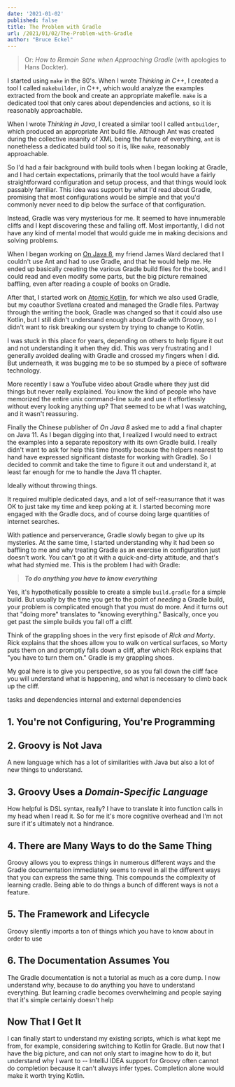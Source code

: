 ```yaml
---
date: '2021-01-02'
published: false
title: The Problem with Gradle
url: /2021/01/02/The-Problem-with-Gradle
author: "Bruce Eckel"
---
```


> Or: *How to Remain Sane when Approaching Gradle* (with apologies to Hans
> Dockter).

I started using `make` in the 80's. When I wrote *Thinking in C++*, I created a
tool I called `makebuilder`, in C++, which would analyze the examples extracted
from the book and create an appropriate makefile. `make` is a dedicated tool
that only cares about dependencies and actions, so it is reasonably
approachable.

When I wrote *Thinking in Java*, I created a similar tool I called `antbuilder`,
which produced an appropriate Ant build file. Although Ant was created during
the collective insanity of XML being the future of everything, `ant` is
nonetheless a dedicated build tool so it is, like `make`, reasonably
approachable.

So I'd had a fair background with build tools when I began looking at Gradle,
and I had certain expectations, primarily that the tool would have a fairly
straightforward configuration and setup process, and that things would look
passably familiar. This idea was support by what I'd read about Gradle,
promising that most configurations would be simple and that you'd commonly never
need to dip below the surface of that configuration.

Instead, Gradle was very mysterious for me. It seemed to have innumerable cliffs
and I kept discovering these and falling off. Most importantly, I did not have
any kind of mental model that would guide me in making decisions and solving
problems.

When I began working on [On Java 8](https://www.onjava8.com/), my friend James
Ward declared that I couldn't use Ant and had to use Gradle, and that he would
help me. He ended up basically creating the various Gradle build files for the
book, and I could read and even modify some parts, but the big picture remained
baffling, even after reading a couple of books on Gradle.

After that, I started work on [Atomic Kotlin](https://www.atomickotlin.com/),
for which we also used Gradle, but my coauthor Svetlana created and managed the
Gradle files. Partway through the writing the book, Gradle was changed so that
it could also use Kotlin, but I still didn't understand enough about Gradle with
Groovy, so I didn't want to risk breaking our system by trying to change to
Kotlin.

I was stuck in this place for years, depending on others to help figure it out
and not understanding it when they did. This was very frustrating and I
generally avoided dealing with Gradle and crossed my fingers when I did. But
underneath, it was bugging me to be so stumped by a piece of software
technology.

More recently I saw a YouTube video about Gradle where they just did things but
never really explained. You know the kind of people who have memorized the
entire unix command-line suite and use it effortlessly without every looking
anything up? That seemed to be what I was watching, and it wasn't reassuring.

Finally the Chinese publisher of *On Java 8* asked me to add a final chapter on
Java 11. As I began digging into that, I realized I would need to extract the
examples into a separate repository with its own Gradle build. I really didn't
want to ask for help this time (mostly because the helpers nearest to hand have
expressed significant distaste for working with Gradle). So I decided to commit
and take the time to figure it out and understand it, at least far enough for me
to handle the Java 11 chapter.

Ideally without throwing things.

It required multiple dedicated days, and a lot of self-reasurrance that it was
OK to just take my time and keep poking at it. I started becoming more engaged
with the Gradle docs, and of course doing large quantities of internet searches.

With patience and perserverance, Gradle slowly began to give up its mysteries.
At the same time, I started understanding why it had been so baffling to me and
why treating Gradle as an exercise in configuration just doesn't work. You can't
go at it with a quick-and-dirty attitude, and that's what had stymied me. This
is the problem I had with Gradle:

> ***To do anything you have to know everything***

Yes, it's hypothetically possible to create a simple `build.gradle` for a simple
build. But usually by the time you get to the point of *needing* a Gradle build,
your problem is complicated enough that you must do more. And it turns out that
"doing more" translates to "knowing everything." Basically, once you get past the
simple builds you fall off a cliff.

Think of the grappling shoes in the very first episode of *Rick and Morty*. Rick
explains that the shoes allow you to walk on vertical surfaces, so Morty puts
them on and promptly falls down a cliff, after which Rick explains that "you
have to turn them on." Gradle is my grappling shoes.

My goal here is to give you perspective, so as you fall down the cliff face you
will understand what is happening, and what is necessary to climb back up the
cliff.

tasks and dependencies
internal and external dependencies

## 1. You're not Configuring, You're Programming

## 2. Groovy is Not Java



A new language which has a lot of similarities with Java but also a lot of new
things to understand.

## 3. Groovy Uses a *Domain-Specific Language*

How helpful is DSL syntax, really? I have to translate it into function calls in
my head when I read it. So for me it's more cognitive overhead and I'm not sure
if it's ultimately not a hindrance.

## 4. There are Many Ways to do the Same Thing

Groovy allows you to express things in numerous different ways and the Gradle
documentation immediately seems to revel in all the different ways that you can
express the same thing. This compounds the complexity of learning cradle. Being
able to do things a bunch of different ways is not a feature.

## 5. The Framework and Lifecycle

Groovy silently imports a ton of things which you have to know about in order to
use

## 6. The Documentation Assumes You

The Gradle documentation is not a tutorial as much as a core dump. I now
understand why, because to do anything you have to understand everything. But
learning cradle becomes overwhelming and people saying that it's simple
certainly doesn't help

## Now That I Get It

I can finally start to understand my existing scripts, which is what kept me
from, for example, considering switching to Kotlin for Gradle. But now that I
have the big picture, and can not only start to imagine how to do it, but
understand why I want to -- IntelliJ IDEA support for Groovy often cannot do
completion because it can't always infer types. Completion alone would make it
worth trying Kotlin.
